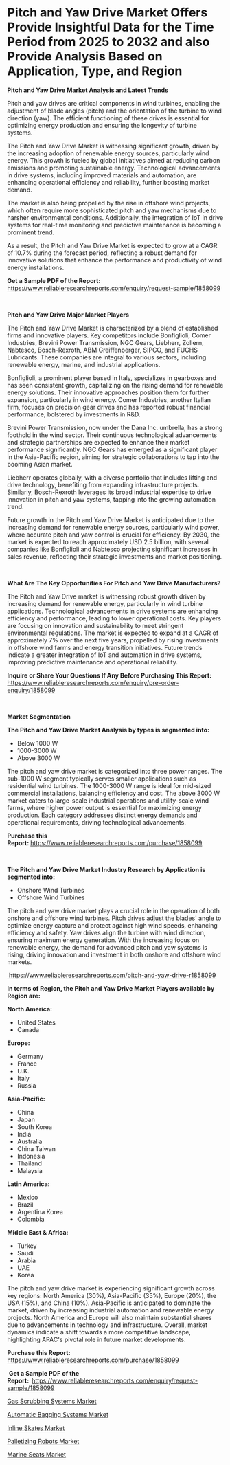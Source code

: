 <p><h1>Pitch and Yaw Drive Market Offers Provide Insightful Data for the Time Period from 2025 to 2032 and also Provide Analysis Based on Application, Type, and Region</h1></p><p><strong>Pitch and Yaw Drive Market Analysis and Latest Trends</strong></p>
<p><p>Pitch and yaw drives are critical components in wind turbines, enabling the adjustment of blade angles (pitch) and the orientation of the turbine to wind direction (yaw). The efficient functioning of these drives is essential for optimizing energy production and ensuring the longevity of turbine systems.</p><p>The Pitch and Yaw Drive Market is witnessing significant growth, driven by the increasing adoption of renewable energy sources, particularly wind energy. This growth is fueled by global initiatives aimed at reducing carbon emissions and promoting sustainable energy. Technological advancements in drive systems, including improved materials and automation, are enhancing operational efficiency and reliability, further boosting market demand.</p><p>The market is also being propelled by the rise in offshore wind projects, which often require more sophisticated pitch and yaw mechanisms due to harsher environmental conditions. Additionally, the integration of IoT in drive systems for real-time monitoring and predictive maintenance is becoming a prominent trend.</p><p>As a result, the Pitch and Yaw Drive Market is expected to grow at a CAGR of 10.7% during the forecast period, reflecting a robust demand for innovative solutions that enhance the performance and productivity of wind energy installations.</p></p>
<p><strong>Get a Sample PDF of the Report:&nbsp;</strong> <a href="https://www.reliableresearchreports.com/enquiry/request-sample/1858099?utm_campaign=16&utm_medium=2&utm_source=Github&utm_content=ia&utm_term=28022025&utm_id=pitch-and-yaw-drive">https://www.reliableresearchreports.com/enquiry/request-sample/1858099</a></p>
<p>&nbsp;</p>
<p><strong>Pitch and Yaw Drive Major Market Players</strong></p>
<p><p>The Pitch and Yaw Drive Market is characterized by a blend of established firms and innovative players. Key competitors include Bonfiglioli, Comer Industries, Brevini Power Transmission, NGC Gears, Liebherr, Zollern, Nabtesco, Bosch-Rexroth, ABM Greiffenberger, SIPCO, and FUCHS Lubricants. These companies are integral to various sectors, including renewable energy, marine, and industrial applications.</p><p>Bonfiglioli, a prominent player based in Italy, specializes in gearboxes and has seen consistent growth, capitalizing on the rising demand for renewable energy solutions. Their innovative approaches position them for further expansion, particularly in wind energy. Comer Industries, another Italian firm, focuses on precision gear drives and has reported robust financial performance, bolstered by investments in R&D.</p><p>Brevini Power Transmission, now under the Dana Inc. umbrella, has a strong foothold in the wind sector. Their continuous technological advancements and strategic partnerships are expected to enhance their market performance significantly. NGC Gears has emerged as a significant player in the Asia-Pacific region, aiming for strategic collaborations to tap into the booming Asian market.</p><p>Liebherr operates globally, with a diverse portfolio that includes lifting and drive technology, benefiting from expanding infrastructure projects. Similarly, Bosch-Rexroth leverages its broad industrial expertise to drive innovation in pitch and yaw systems, tapping into the growing automation trend.</p><p>Future growth in the Pitch and Yaw Drive Market is anticipated due to the increasing demand for renewable energy sources, particularly wind power, where accurate pitch and yaw control is crucial for efficiency. By 2030, the market is expected to reach approximately USD 2.5 billion, with several companies like Bonfiglioli and Nabtesco projecting significant increases in sales revenue, reflecting their strategic investments and market positioning.</p></p>
<p>&nbsp;</p>
<p><strong>What Are The Key Opportunities For Pitch and Yaw Drive Manufacturers?</strong></p>
<p><p>The Pitch and Yaw Drive market is witnessing robust growth driven by increasing demand for renewable energy, particularly in wind turbine applications. Technological advancements in drive systems are enhancing efficiency and performance, leading to lower operational costs. Key players are focusing on innovation and sustainability to meet stringent environmental regulations. The market is expected to expand at a CAGR of approximately 7% over the next five years, propelled by rising investments in offshore wind farms and energy transition initiatives. Future trends indicate a greater integration of IoT and automation in drive systems, improving predictive maintenance and operational reliability.</p></p>
<p><strong>Inquire or Share Your Questions If Any Before Purchasing This Report:</strong> <a href="https://www.reliableresearchreports.com/enquiry/pre-order-enquiry/1858099?utm_campaign=16&utm_medium=2&utm_source=Github&utm_content=ia&utm_term=28022025&utm_id=pitch-and-yaw-drive">https://www.reliableresearchreports.com/enquiry/pre-order-enquiry/1858099</a></p>
<p>&nbsp;</p>
<p><strong>Market Segmentation</strong></p>
<p><strong>The Pitch and Yaw Drive Market Analysis by types is segmented into:</strong></p>
<p><ul><li>Below 1000 W</li><li>1000-3000 W</li><li>Above 3000 W</li></ul></p>
<p><p>The pitch and yaw drive market is categorized into three power ranges. The sub-1000 W segment typically serves smaller applications such as residential wind turbines. The 1000-3000 W range is ideal for mid-sized commercial installations, balancing efficiency and cost. The above 3000 W market caters to large-scale industrial operations and utility-scale wind farms, where higher power output is essential for maximizing energy production. Each category addresses distinct energy demands and operational requirements, driving technological advancements.</p></p>
<p><strong>Purchase this Report:&nbsp;</strong><a href="https://www.reliableresearchreports.com/purchase/1858099?utm_campaign=16&utm_medium=2&utm_source=Github&utm_content=ia&utm_term=28022025&utm_id=pitch-and-yaw-drive">https://www.reliableresearchreports.com/purchase/1858099</a></p>
<p>&nbsp;</p>
<p><strong>The Pitch and Yaw Drive Market Industry Research by Application is segmented into:</strong></p>
<p><ul><li>Onshore Wind Turbines</li><li>Offshore Wind Turbines</li></ul></p>
<p><p>The pitch and yaw drive market plays a crucial role in the operation of both onshore and offshore wind turbines. Pitch drives adjust the blades' angle to optimize energy capture and protect against high wind speeds, enhancing efficiency and safety. Yaw drives align the turbine with wind direction, ensuring maximum energy generation. With the increasing focus on renewable energy, the demand for advanced pitch and yaw systems is rising, driving innovation and investment in both onshore and offshore wind markets.</p></p>
<p><a href="https://www.reliableresearchreports.com/pitch-and-yaw-drive-r1858099?utm_campaign=16&utm_medium=2&utm_source=Github&utm_content=ia&utm_term=28022025&utm_id=pitch-and-yaw-drive">&nbsp;https://www.reliableresearchreports.com/pitch-and-yaw-drive-r1858099</a></p>
<p><strong>In terms of Region, the Pitch and Yaw Drive Market Players available by Region are:</strong></p>
<p>
    <p> <strong> North America: </strong>
        <ul>
            <li>United States</li>
            <li>Canada</li>
        </ul>
        </p> 
    <p> <strong> Europe: </strong>
        <ul>
            <li>Germany</li>
            <li>France</li>
            <li>U.K.</li>
            <li>Italy</li>
            <li>Russia</li>
        </ul>
        </p> 
    <p> <strong> Asia-Pacific: </strong>
        <ul>
            <li>China</li>
            <li>Japan</li>
            <li>South Korea</li>
            <li>India</li>
            <li>Australia</li>
            <li>China Taiwan</li>
            <li>Indonesia</li>
            <li>Thailand</li>
            <li>Malaysia</li>
        </ul>
        </p> 
    <p> <strong> Latin America: </strong>
        <ul>
            <li>Mexico</li>
            <li>Brazil</li>
            <li>Argentina Korea</li>
            <li>Colombia</li>
        </ul>
        </p> 
    <p> <strong> Middle East & Africa: </strong>
        <ul>
            <li>Turkey</li>
            <li>Saudi</li>
            <li>Arabia</li>
            <li>UAE</li>
            <li>Korea</li>
        </ul>
    </p>
    </p>
<p><p>The pitch and yaw drive market is experiencing significant growth across key regions: North America (30%), Asia-Pacific (35%), Europe (20%), the USA (15%), and China (10%). Asia-Pacific is anticipated to dominate the market, driven by increasing industrial automation and renewable energy projects. North America and Europe will also maintain substantial shares due to advancements in technology and infrastructure. Overall, market dynamics indicate a shift towards a more competitive landscape, highlighting APAC's pivotal role in future market developments.</p></p>
<p><strong>Purchase this Report: </strong><a href="https://www.reliableresearchreports.com/purchase/1858099?utm_campaign=16&utm_medium=2&utm_source=Github&utm_content=ia&utm_term=28022025&utm_id=pitch-and-yaw-drive">https://www.reliableresearchreports.com/purchase/1858099</a></p>
<p>&nbsp;<strong>Get a Sample PDF of the Report:&nbsp;&nbsp;</strong><a href="https://www.reliableresearchreports.com/enquiry/request-sample/1858099?utm_campaign=16&utm_medium=2&utm_source=Github&utm_content=ia&utm_term=28022025&utm_id=pitch-and-yaw-drive">https://www.reliableresearchreports.com/enquiry/request-sample/1858099</a></p>
<p><strong></strong></p>
<p><p><a href="https://github.com/gullattedenna/Market-Research-Report-List-1/blob/main/gas-scrubbing-systems-market.md?utm_campaign=16&utm_medium=2&utm_source=Github&utm_content=ia&utm_term=28022025&utm_id=pitch-and-yaw-drive">Gas Scrubbing Systems Market</a></p><p><a href="https://github.com/AshrafKhan865/Market-Research-Report-List-1/blob/main/automatic-bagging-systems-market.md?utm_campaign=16&utm_medium=2&utm_source=Github&utm_content=ia&utm_term=28022025&utm_id=pitch-and-yaw-drive">Automatic Bagging Systems Market</a></p><p><a href="https://github.com/RickHolmes3/Market-Research-Report-List-7/blob/main/inline-skates-market.md?utm_campaign=16&utm_medium=2&utm_source=Github&utm_content=ia&utm_term=28022025&utm_id=pitch-and-yaw-drive">Inline Skates Market</a></p><p><a href="https://github.com/bmorecock/Market-Research-Report-List-6/blob/main/palletizing-robots-market.md?utm_campaign=16&utm_medium=2&utm_source=Github&utm_content=ia&utm_term=28022025&utm_id=pitch-and-yaw-drive">Palletizing Robots Market</a></p><p><a href="https://github.com/Krish2023na/Market-Research-Report-List-7/blob/main/marine-seats-market.md?utm_campaign=16&utm_medium=2&utm_source=Github&utm_content=ia&utm_term=28022025&utm_id=pitch-and-yaw-drive">Marine Seats Market</a></p></p>